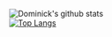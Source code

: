 ![Dominick's github stats](https://github-readme-stats.vercel.app/api/?username=c3k4ah&show_icons=true&title_color=fff&icon_color=79ff97&text_color=9f9f9f&bg_color=151515) <br>
[![Top Langs](https://github-readme-stats.vercel.app/api/top-langs/?username=c3k4ah)](https://github.com/c3k4ah/github-readme-stats)
